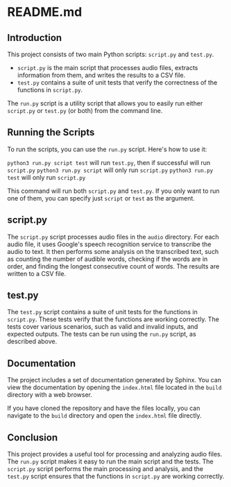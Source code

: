 # README.md

## Introduction

This project consists of two main Python scripts: `script.py` and `test.py`. 

- `script.py` is the main script that processes audio files, extracts information from them, and writes the results to a CSV file.
- `test.py` contains a suite of unit tests that verify the correctness of the functions in `script.py`.

The `run.py` script is a utility script that allows you to easily run either `script.py` or `test.py` (or both) from the command line.

## Running the Scripts

To run the scripts, you can use the `run.py` script. Here's how to use it:

```python3 run.py script test``` will run `test.py`, then if successful will run `script.py`
```python3 run.py script``` will only run `script.py`
```python3 run.py test``` will only run `script.py`



This command will run both `script.py` and `test.py`. If you only want to run one of them, you can specify just `script` or `test` as the argument.

## script.py

The `script.py` script processes audio files in the `audio` directory. For each audio file, it uses Google's speech recognition service to transcribe the audio to text. It then performs some analysis on the transcribed text, such as counting the number of audible words, checking if the words are in order, and finding the longest consecutive count of words. The results are written to a CSV file.

## test.py

The `test.py` script contains a suite of unit tests for the functions in `script.py`. These tests verify that the functions are working correctly. The tests cover various scenarios, such as valid and invalid inputs, and expected outputs. The tests can be run using the `run.py` script, as described above.

## Documentation

The project includes a set of documentation generated by Sphinx. You can view the documentation by opening the `index.html` file located in the `build` directory with a web browser.

If you have cloned the repository and have the files locally, you can navigate to the `build` directory and open the `index.html` file directly.

## Conclusion

This project provides a useful tool for processing and analyzing audio files. The `run.py` script makes it easy to run the main script and the tests. The `script.py` script performs the main processing and analysis, and the `test.py` script ensures that the functions in `script.py` are working correctly.
